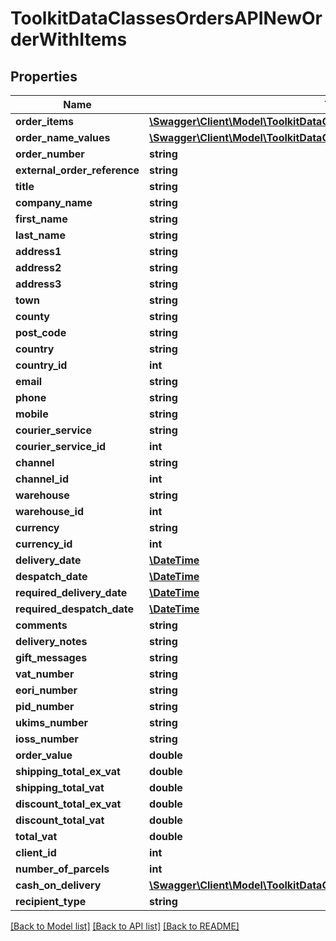 # ToolkitDataClassesOrdersAPINewOrderWithItems

## Properties
Name | Type | Description | Notes
------------ | ------------- | ------------- | -------------
**order_items** | [**\Swagger\Client\Model\ToolkitDataClassesOrdersAPINewOrderItem[]**](ToolkitDataClassesOrdersAPINewOrderItem.md) |  | [optional] 
**order_name_values** | [**\Swagger\Client\Model\ToolkitDataClassesOrdersAPINewOrderNameValue[]**](ToolkitDataClassesOrdersAPINewOrderNameValue.md) |  | [optional] 
**order_number** | **string** |  | [optional] 
**external_order_reference** | **string** |  | [optional] 
**title** | **string** |  | [optional] 
**company_name** | **string** |  | [optional] 
**first_name** | **string** |  | [optional] 
**last_name** | **string** |  | [optional] 
**address1** | **string** |  | [optional] 
**address2** | **string** |  | [optional] 
**address3** | **string** |  | [optional] 
**town** | **string** |  | [optional] 
**county** | **string** |  | [optional] 
**post_code** | **string** |  | [optional] 
**country** | **string** |  | [optional] 
**country_id** | **int** |  | [optional] 
**email** | **string** |  | [optional] 
**phone** | **string** |  | [optional] 
**mobile** | **string** |  | [optional] 
**courier_service** | **string** |  | [optional] 
**courier_service_id** | **int** |  | [optional] 
**channel** | **string** |  | [optional] 
**channel_id** | **int** |  | [optional] 
**warehouse** | **string** |  | [optional] 
**warehouse_id** | **int** |  | [optional] 
**currency** | **string** |  | [optional] 
**currency_id** | **int** |  | [optional] 
**delivery_date** | [**\DateTime**](\DateTime.md) |  | [optional] 
**despatch_date** | [**\DateTime**](\DateTime.md) |  | [optional] 
**required_delivery_date** | [**\DateTime**](\DateTime.md) |  | [optional] 
**required_despatch_date** | [**\DateTime**](\DateTime.md) |  | [optional] 
**comments** | **string** |  | [optional] 
**delivery_notes** | **string** |  | [optional] 
**gift_messages** | **string** |  | [optional] 
**vat_number** | **string** |  | [optional] 
**eori_number** | **string** |  | [optional] 
**pid_number** | **string** |  | [optional] 
**ukims_number** | **string** |  | [optional] 
**ioss_number** | **string** |  | [optional] 
**order_value** | **double** |  | [optional] 
**shipping_total_ex_vat** | **double** |  | [optional] 
**shipping_total_vat** | **double** |  | [optional] 
**discount_total_ex_vat** | **double** |  | [optional] 
**discount_total_vat** | **double** |  | [optional] 
**total_vat** | **double** |  | [optional] 
**client_id** | **int** |  | [optional] 
**number_of_parcels** | **int** |  | [optional] 
**cash_on_delivery** | [**\Swagger\Client\Model\ToolkitDataClassesOrdersAPICashOnDelivery**](ToolkitDataClassesOrdersAPICashOnDelivery.md) |  | [optional] 
**recipient_type** | **string** |  | [optional] 

[[Back to Model list]](../README.md#documentation-for-models) [[Back to API list]](../README.md#documentation-for-api-endpoints) [[Back to README]](../README.md)


